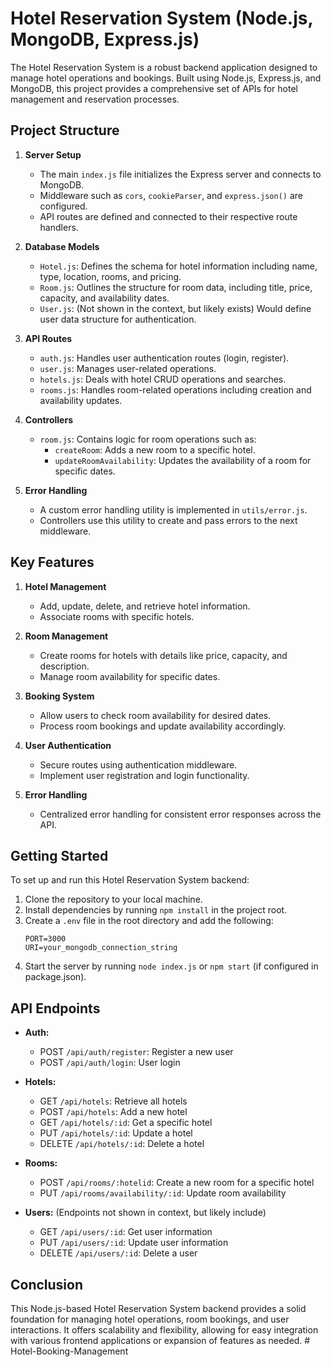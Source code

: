 # Hotel Reservation System (Node.js, MongoDB, Express.js)

The Hotel Reservation System is a robust backend application designed to manage hotel operations and bookings. Built using Node.js, Express.js, and MongoDB, this project provides a comprehensive set of APIs for hotel management and reservation processes.

## Project Structure

1. **Server Setup**
   - The main `index.js` file initializes the Express server and connects to MongoDB.
   - Middleware such as `cors`, `cookieParser`, and `express.json()` are configured.
   - API routes are defined and connected to their respective route handlers.

2. **Database Models**
   - `Hotel.js`: Defines the schema for hotel information including name, type, location, rooms, and pricing.
   - `Room.js`: Outlines the structure for room data, including title, price, capacity, and availability dates.
   - `User.js`: (Not shown in the context, but likely exists) Would define user data structure for authentication.

3. **API Routes**
   - `auth.js`: Handles user authentication routes (login, register).
   - `user.js`: Manages user-related operations.
   - `hotels.js`: Deals with hotel CRUD operations and searches.
   - `rooms.js`: Handles room-related operations including creation and availability updates.

4. **Controllers**
   - `room.js`: Contains logic for room operations such as:
     - `createRoom`: Adds a new room to a specific hotel.
     - `updateRoomAvailability`: Updates the availability of a room for specific dates.

5. **Error Handling**
   - A custom error handling utility is implemented in `utils/error.js`.
   - Controllers use this utility to create and pass errors to the next middleware.

## Key Features

1. **Hotel Management**
   - Add, update, delete, and retrieve hotel information.
   - Associate rooms with specific hotels.

2. **Room Management**
   - Create rooms for hotels with details like price, capacity, and description.
   - Manage room availability for specific dates.

3. **Booking System**
   - Allow users to check room availability for desired dates.
   - Process room bookings and update availability accordingly.

4. **User Authentication**
   - Secure routes using authentication middleware.
   - Implement user registration and login functionality.

5. **Error Handling**
   - Centralized error handling for consistent error responses across the API.

## Getting Started

To set up and run this Hotel Reservation System backend:

1. Clone the repository to your local machine.
2. Install dependencies by running `npm install` in the project root.
3. Create a `.env` file in the root directory and add the following:
   ```
   PORT=3000
   URI=your_mongodb_connection_string
   ```
4. Start the server by running `node index.js` or `npm start` (if configured in package.json).

## API Endpoints

- **Auth:**
  - POST `/api/auth/register`: Register a new user
  - POST `/api/auth/login`: User login

- **Hotels:**
  - GET `/api/hotels`: Retrieve all hotels
  - POST `/api/hotels`: Add a new hotel
  - GET `/api/hotels/:id`: Get a specific hotel
  - PUT `/api/hotels/:id`: Update a hotel
  - DELETE `/api/hotels/:id`: Delete a hotel

- **Rooms:**
  - POST `/api/rooms/:hotelid`: Create a new room for a specific hotel
  - PUT `/api/rooms/availability/:id`: Update room availability

- **Users:** (Endpoints not shown in context, but likely include)
  - GET `/api/users/:id`: Get user information
  - PUT `/api/users/:id`: Update user information
  - DELETE `/api/users/:id`: Delete a user

## Conclusion

This Node.js-based Hotel Reservation System backend provides a solid foundation for managing hotel operations, room bookings, and user interactions. It offers scalability and flexibility, allowing for easy integration with various frontend applications or expansion of features as needed.
#   H o t e l - B o o k i n g - M a n a g e m e n t  
 